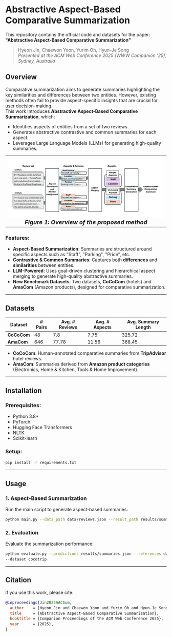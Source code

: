 # Abstractive Aspect-Based Comparative Summarization
This repository contains the official code and datasets for the paper:
**"Abstractive Aspect-Based Comparative Summarization"**  
> Hyeon Jin, Chaewon Yoon, Yurim Oh, Hyun-Je Song  
> *Presented at the ACM Web Conference 2025 (WWW Companion '25), Sydney, Australia* 
## Overview
Comparative summarization aims to generate summaries highlighting the key similarities and differences between two entities. However, existing methods often fail to provide aspect-specific insights that are crucial for user decision-making.  
This work introduces **Abstractive Aspect-Based Comparative Summarization**, which:
- Identifies aspects of entities from a set of two reviews.
- Generates abstractive contrastive and common summaries for each aspect.
- Leverages Large Language Models (LLMs) for generating high-quality summaries.
<table align="center">
  <tr>
    <td align="center"> 
      <img src="assets/figure1.jpeg" alt="Teaser Figure" style="width: 700px;"/> 
      <br>
      <em style="font-size: 18px;">  <strong style="font-size: 18px;">Figure 1: Overview of the proposed method 
    </td>
  </tr>
</table>
</div>

### Features:
- **Aspect-Based Summarization**: Summaries are structured around specific aspects such as "Staff", "Parking", "Price", etc.
- **Contrastive & Common Summaries**: Captures both **differences** and **similarities** between entities.
- **LLM-Powered**: Uses goal-driven clustering and hierarchical aspect merging to generate high-quality abstractive summaries.
- **New Benchmark Datasets**: Two datasets, **CoCoCom** (hotels) and **AmaCom** (Amazon products), designed for comparative summarization.
---
## Datasets
| Dataset  | # Pairs | Avg. # Reviews | Avg. # Aspects | Avg. Summary Length |
|----------|--------|---------------|---------------|---------------------|
| **CoCoCom** | 48     | 7.8           | 7.75          | 325.72              |
| **AmaCom**  | 646    | 77.78         | 11.56         | 368.45              |
- **CoCoCom**: Human-annotated comparative summaries from **TripAdvisor** hotel reviews.
- **AmaCom**: Summaries derived from **Amazon product categories** (Electronics, Home & Kitchen, Tools & Home Improvement).
---
## Installation
### Prerequisites:
- Python 3.8+
- PyTorch
- Hugging Face Transformers
- NLTK
- Scikit-learn
### Setup:
```bash
pip install -r requirements.txt
```
---
## Usage
### 1. Aspect-Based Summarization
Run the main script to generate aspect-based summaries:
```bash
python main.py --data_path data/reviews.json --result_path results/summaries.json
```
### 2. Evaluation
Evaluate the summarization performance:
```bash
python evaluate.py --predictions results/summaries.json --references data/gold_summaries.json
--dataset cocotrip
```
---
## Citation
If you use this work, please cite:
```bibtex
@inproceedings{Jin2025AACSum,
  author    = {Hyeon Jin and Chaewon Yoon and Yurim Oh and Hyun-Je Song},
  title     = {Abstractive Aspect-Based Comparative Summarization},
  booktitle = {Companion Proceedings of the ACM Web Conference 2025},
  year      = {2025},
}
```